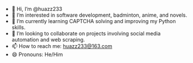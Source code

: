 - 👋 Hi, I’m @huazz233
- 👀 I’m interested in software development, badminton, anime, and novels.
- 🌱 I’m currently learning CAPTCHA solving and improving my Python skills.
- 💞️ I’m looking to collaborate on projects involving social media automation and web scraping.
- 📫 How to reach me: huazz233@163.com
- 😄 Pronouns: He/Him


<!---
huazz233/huazz233 is a ✨ special ✨ repository because its `README.md` (this file) appears on your GitHub profile.
You can click the Preview link to take a look at your changes.
--->
